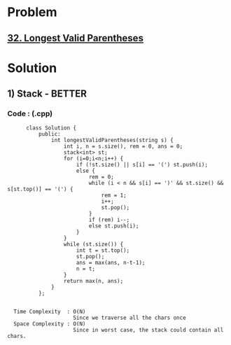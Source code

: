 # Problem

## [32. Longest Valid Parentheses](https://leetcode.com/problems/longest-valid-parentheses/)


# Solution 

## 1) Stack - BETTER

       
      
      
   ### Code : (.cpp)
    
          class Solution {
              public:
                  int longestValidParentheses(string s) {
                      int i, n = s.size(), rem = 0, ans = 0;
                      stack<int> st;
                      for (i=0;i<n;i++) {
                          if (!st.size() || s[i] == '(') st.push(i);
                          else {
                              rem = 0;
                              while (i < n && s[i] == ')' && st.size() && s[st.top()] == '(') {
                                  rem = 1;
                                  i++;
                                  st.pop();
                              }
                              if (rem) i--;
                              else st.push(i);
                          }
                      }
                      while (st.size()) {
                          int t = st.top();
                          st.pop();
                          ans = max(ans, n-t-1);
                          n = t;
                      }
                      return max(n, ans);
                  }
              };

 
      Time Complexity  : O(N) 
                         Since we traverse all the chars once
      Space Complexity : O(N)
                         Since in worst case, the stack could contain all chars.
